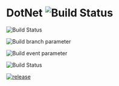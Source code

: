 # DotNet ![Build Status](https://github.com/lhwsa2010/ActionsTest/actions/workflows/build.yml/badge.svg)


![Build Status](https://github.com/lhwsa2010/ActionsTest/actions/workflows/build.yml/badge.svg)

![Build branch parameter](https://github.com/lhwsa2010/ActionsTest/actions/workflows/build.yml/badge.svg?branch=master)

![Build event parameter](https://github.com/lhwsa2010/ActionsTest/actions/workflows/build.yml/badge.svg?event=pull_request)

![Build Status](https://github.com/lhwsa2010/ActionsTest/actions/workflows/release.yml/badge.svg)


[![release](https://github.com/lhwsa2010/ActionsTest/actions/workflows/release.yml/badge.svg?branch=v0.0.1)](https://github.com/lhwsa2010/ActionsTest/actions/workflows/release.yml)
